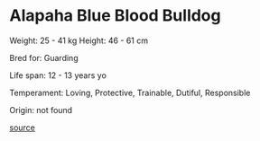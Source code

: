 # Alapaha Blue Blood Bulldog

Weight: 25 - 41 kg
Height: 46 - 61 cm

Bred for: Guarding

Life span: 12 - 13 years yo

Temperament: Loving, Protective, Trainable, Dutiful, Responsible

Origin: not found

[source](https://api.thedogapi.com/v1/breeds/7)
